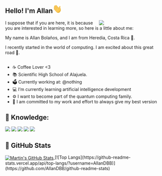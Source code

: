 <h2> Hello! I'm Allan<img src="https://raw.githubusercontent.com/ABSphreak/ABSphreak/master/gifs/Hi.gif" width="30px"></h2>

<img align='right' src='https://media.giphy.com/media/v1.Y2lkPTc5MGI3NjExMWs5dDc5bnhudmN5eDVqZXI1NG1ydWVma2IwMnhwOHR0b3FzZTM3aSZlcD12MV9pbnRlcm5hbF9naWZfYnlfaWQmY3Q9cw/KbZ8kOPX3u5sISa2jK/giphy.gif' width='200"'>

I suppose that if you are here, it is because you are interested in learning more, so here is a little about me:

My name is Allan Bolaños, and I am from Heredia, Costa Rica 🦥.

I recently started in the world of computing. I am excited about this great road 🍃.

## 
* ☕️ Coffee Lover <3
* 📚 Scientific High School of Alajuela.
* 🗳 Currently working at: @nothing
* 💻 I’m currently learning artificial intelligence development
* ⚙️ I want to become part of the quantum computing family.
* 🌹 I am committed to my work and effort to always give my best version

## 🍵 Knowledge:
![](https://img.shields.io/badge/Editor-VS_Code-informational?style=flat&logo=visualstudiocode&logoColor=white&color=e4c5c4)
![](https://img.shields.io/badge/Code-Python-informational?style=flat&logo=python&logoColor=white&color=e4c5c4)
![](https://img.shields.io/badge/Code-JavaScript-informational?style=flat&logo=javascript&logoColor=white&color=e4c5c4)
![](https://img.shields.io/badge/Code-C++-informational?style=flat&logo=c%2B%2B&logoColor=white&color=e4c5c4)
![](https://img.shields.io/badge/Code-Java-informational?style=flat&logo=Java&logoColor=white&color=e4c5c4)

## 🍷 GitHub Stats

<a href="https://github.com/AllanDBB/AllanDBB">
  <img align="center" src="https://github-readme-stats.vercel.app/api?username=AllanDBB&show_icons=true&line_height=27&count_private=true&title_color=ffffff&text_color=c9cacc&icon_color=e4c5c4&bg_color=1d1f21" alt="Martin's GitHub Stats" />
</a>
[![Top Langs](https://github-readme-stats.vercel.app/api/top-langs/?username=AllanDBB)](https://github.com/AllanDBB/github-readme-stats)





